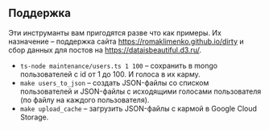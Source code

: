 ## Поддержка

Эти инструманты вам пригодятся разве что как примеры.
Их назначение – поддержка сайта https://romaklimenko.github.io/dirty и сбор данных для постов на https://dataisbeautiful.d3.ru/.


* `ts-node maintenance/users.ts 1 100` – сохранить в mongo пользователей с id от 1 до 100. И голоса в их карму.
* `make users_to_json` – создать JSON-файлы со списком пользователей и JSON-файлы с исходящими голосами пользователя (по файлу на каждого пользователя).
* `make upload_cache` – загрузить JSON-файлы с кармой в Google Cloud Storage.

